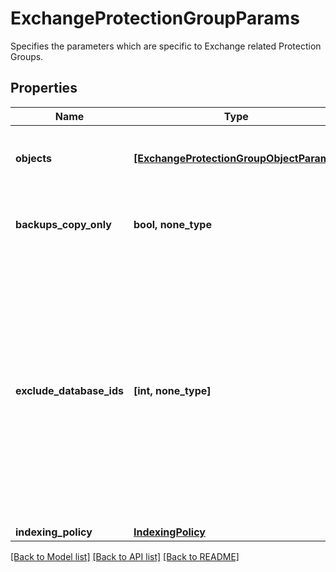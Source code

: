 # ExchangeProtectionGroupParams

Specifies the parameters which are specific to Exchange related Protection Groups.

## Properties
Name | Type | Description | Notes
------------ | ------------- | ------------- | -------------
**objects** | [**[ExchangeProtectionGroupObjectParams]**](ExchangeProtectionGroupObjectParams.md) | Specifies the list of object ids to be protected. | 
**backups_copy_only** | **bool, none_type** | Specifies whether the backups should be copy-only. | [optional] 
**exclude_database_ids** | **[int, none_type]** | Specifies the list of IDs of the databases to not be protected by this Protection Group. This can be used to ignore specific databases under Exchange Server/DAG which has been included for protection. | [optional] 
**indexing_policy** | [**IndexingPolicy**](IndexingPolicy.md) |  | [optional] 

[[Back to Model list]](../README.md#documentation-for-models) [[Back to API list]](../README.md#documentation-for-api-endpoints) [[Back to README]](../README.md)


